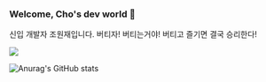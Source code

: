 ### Welcome, Cho's dev world 👋

신입 개발자 조원재입니다.
버티자! 버티는거야! 버티고 즐기면 결국 승리한다!


<!--
**WonJae0914/WonJae0914** is a ✨ _special_ ✨ repository because its `README.md` (this file) appears on your GitHub profile.

Here are some ideas to get you started:

- 🔭 I’m currently working on ...
- 🌱 I’m currently learning ...
- 👯 I’m looking to collaborate on ...
- 🤔 I’m looking for help with ...
- 💬 Ask me about ...
- 📫 How to reach me: ...
- 😄 Pronouns: ...
- ⚡ Fun fact: ...
-->

<a href="https://velog.io/@hardworking" target="_blank"><img src="https://img.shields.io/badge/뱃지레이블-배경색?style=plastic&logo=#20C997&logoColor=000000"/></a>

![Anurag's GitHub stats](https://github-readme-stats.vercel.app/api?username=사용자ID&show_icons=true&theme=radical)
